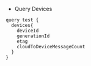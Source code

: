-   Query Devices
```
query test {
  devices{
    deviceId
    generationId
    etag
    cloudToDeviceMessageCount
  }
}
```